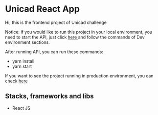 # Unicad React App

Hi, this is the frontend project of Unicad challenge 

Notice: if you would like to run this project in your local environment, you need to start the API, just click <a href="https://github.com/LucasAndFlores/desafioUnicadAPI"> here </a> and follow the commands of Dev environment sections. 

After running API, you can run these commands: 
- yarn install 
- yarn start 

If you want to see the project running in production environment, you can check <a href="https://desafiounicadreactapplucas.herokuapp.com/"> here </a>

## Stacks, frameworks and libs
- React JS

